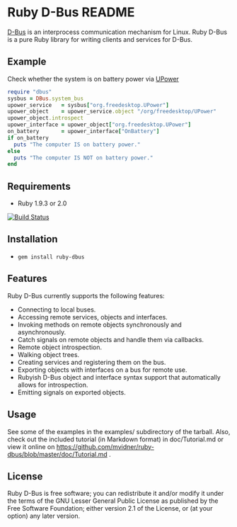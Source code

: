 # Ruby D-Bus README

[D-Bus](http://dbus.freedesktop.org) is an interprocess communication
mechanism for Linux.
Ruby D-Bus is a pure Ruby library for writing clients and services for D-Bus.

## Example

Check whether the system is on battery power
via [UPower](http://upower.freedesktop.org/docs/UPower.html#UPower:OnBattery)

```ruby
require "dbus"
sysbus = DBus.system_bus
upower_service   = sysbus["org.freedesktop.UPower"]
upower_object    = upower_service.object "/org/freedesktop/UPower"
upower_object.introspect
upower_interface = upower_object["org.freedesktop.UPower"]
on_battery       = upower_interface["OnBattery"]
if on_battery
  puts "The computer IS on battery power."
else
  puts "The computer IS NOT on battery power."
end
```

## Requirements

- Ruby 1.9.3 or 2.0

[![Build Status](https://travis-ci.org/mvidner/ruby-dbus.png)](https://travis-ci.org/mvidner/ruby-dbus)

## Installation

- `gem install ruby-dbus`

## Features

Ruby D-Bus currently supports the following features:

 * Connecting to local buses.
 * Accessing remote services, objects and interfaces.
 * Invoking methods on remote objects synchronously and asynchronously.
 * Catch signals on remote objects and handle them via callbacks.
 * Remote object introspection.
 * Walking object trees.
 * Creating services and registering them on the bus.
 * Exporting objects with interfaces on a bus for remote use.
 * Rubyish D-Bus object and interface syntax support that automatically
   allows for introspection.
 * Emitting signals on exported objects.

## Usage

 See some of the examples in the examples/ subdirectory of the tarball.
 Also, check out the included tutorial (in Markdown format) in doc/Tutorial.md
 or view it online on
 <https://github.com/mvidner/ruby-dbus/blob/master/doc/Tutorial.md> .

## License

 Ruby D-Bus is free software; you can redistribute it and/or modify it
 under the terms of the GNU Lesser General Public License as published by the
 Free Software Foundation; either version 2.1 of the License, or (at
 your option) any later version.
